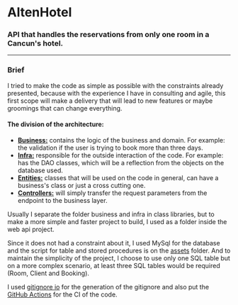 # AltenHotel
### API that handles the reservations from only one room in a Cancun's hotel.

<hr/>

### Brief
I tried to make the code as simple as possible with the constraints already presented, because with the experience I have in consulting and agile, this first scope will make a delivery that will lead to new features or maybe groomings that can change everything.

#### The division of the architecture:
- <b><a href="https://github.com/anddMF/AltenHotel/tree/main/AltenHotel.API/Business">Business:</a></b> contains the logic of the business and domain. For example: the validation if the user is trying to book more than three days.
- <b><a href="https://github.com/anddMF/AltenHotel/tree/main/AltenHotel.API/Infra">Infra:<a></b> responsible for the outside interaction of the code. For example: has the DAO classes, which will be a reflection from the objects on the database used.
- <b><a href="https://github.com/anddMF/AltenHotel/tree/main/AltenHotel.API/Entities">Entities:</a></b> classes that will be used on the code in general, can have a business's class or just a cross cutting one.
- <b><a href="https://github.com/anddMF/AltenHotel/tree/main/AltenHotel.API/Controllers">Controllers:</a></b> will simply transfer the request parameters from the endpoint to the business layer.

Usually I separate the folder business and infra in class libraries, but to make a more simple and faster project to build, I used as a folder inside the web api project.

Since it does not had a constraint about it, I used MySql for the database and the script for table and stored procedures is on the <a href="https://github.com/anddMF/AltenHotel/blob/main/assets/dbDump.sql">assets</a> folder. And to maintain the simplicity of the project, I choose to use only one SQL table but on a more complex scenario, at least three SQL tables would be required (Room, Client and Booking).

I used <a href="https://www.toptal.com/developers/gitignore">gitignore io</a> for the generation of the gitignore and also put the <a href="https://github.com/anddMF/AltenHotel/actions">GitHub Actions</a> for the CI of the code.
